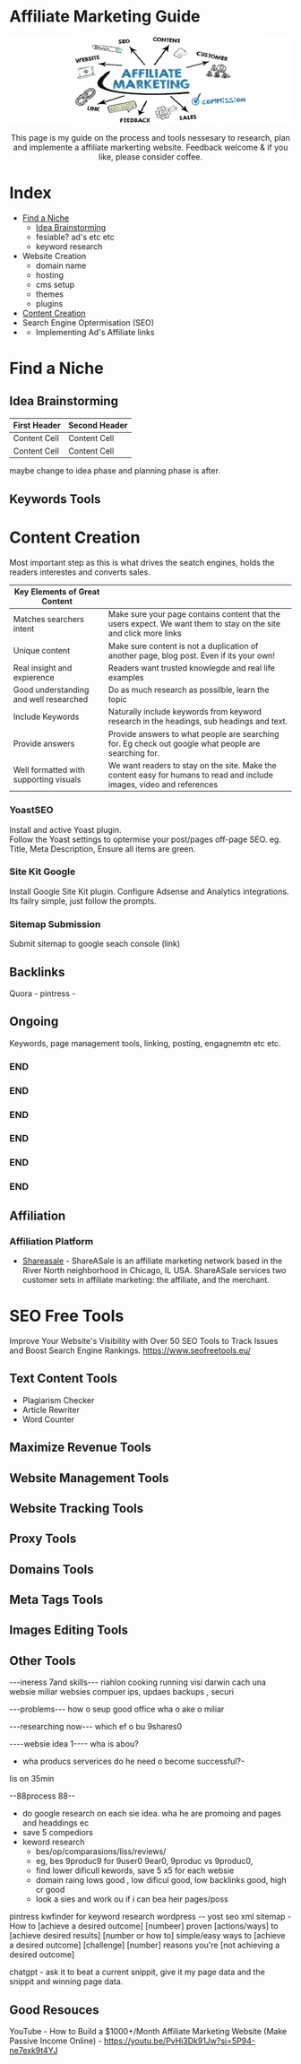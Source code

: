 # Affiliate Marketing Guide
[<img src="https://github.com/craigrachow/affiliate-marketing-guide/blob/main/images/header.png?raw=true">](https://github.com/craigrachow/affiliate-marketing-guide)
<p align="center">
This page is my guide on the process and tools nessesary to research, plan and implemente a affiliate markerting website.
Feedback welcome & if you like, please consider coffee.     
</p> 


# Index
- [Find a Niche](#find-a-niche)
    - [Idea Brainstorming](#idea-brainstorming)
    - fesiable? ad's etc etc
    - keyword research
- Website Creation
    - domain name
    - hosting
    - cms setup
    - themes
    - plugins
- [Content Creation](#Content-Creation)
- Search Engine Optermisation (SEO)
- - Implementing Ad's Affiliate links

# Find a Niche
## Idea Brainstorming

| First Header  | Second Header |
| ------------- | ------------- |
| Content Cell  | Content Cell  |
| Content Cell  | Content Cell  |

maybe change to idea phase and planning phase is after.   

## Keywords Tools


# Content Creation
Most important step as this is what drives the seatch engines, holds the readers interestes and converts sales.

| Key Elements of Great Content  | |
| ------------- | ------------- |
| Matches searchers intent  | Make sure your page contains content that the users expect. We want them to stay on the site and click more links |
| Unique content | Make sure content is not a duplication of another page, blog post. Even if its your own! |
| Real insight and expierence  | Readers want trusted knowlegde and real life examples  |
| Good understanding and well researched  | Do as much research as possilble, learn the topic  |
| Include Keywords  | Naturally include keywords from keyword research in the headings, sub headings and text.   |
| Provide answers | Provide answers to what people are searching for. Eg check out google what people are searching for.  |
| Well formatted with supporting visuals | We want readers to stay on the site. Make the content easy for humans to read and include images, video and references |

### YoastSEO  
Install and active Yoast plugin.  
Follow the Yoast settings to optermise your post/pages off-page SEO. eg. Title, Meta Description, 
Ensure all items are green.  

### Site Kit Google
Install Google Site Kit plugin. Configure Adsense and Analytics integrations. Its failry simple, just follow the prompts.  

### Sitemap Submission
Submit sitemap to google seach console (link)

## Backlinks
Quora - 
pintress - 

## Ongoing
Keywords, page management tools, linking, posting, engagnemtn etc etc. 


### END
### END
### END
### END
### END
### END  
 
## Affiliation
### Affiliation Platform
- [Shareasale](https://www.shareasale.com/) - ShareASale is an affiliate marketing network based in the River North neighborhood in Chicago, IL USA. ShareASale services two customer sets in affiliate marketing: the affiliate, and the merchant.  

# SEO Free Tools
Improve Your Website's Visibility with Over 50 SEO Tools to Track Issues and Boost Search Engine Rankings.
https://www.seofreetools.eu/

## Text Content Tools 
- Plagiarism Checker
- Article Rewriter
- Word Counter


## Maximize Revenue Tools






## Website Management Tools

## Website Tracking Tools


## Proxy Tools


## Domains Tools


## Meta Tags Tools

## Images Editing Tools


## Other Tools

---ineress 7and skills---
riahlon
cooking
running
visi darwin
cach una websie
miliar websies
compuer ips, updaes backups , securi


---problems---
how o seup good office
wha o ake o miliar

---researching now---
which ef o bu 9shares0


----websie idea 1----
wha is abou?
- wha producs serverices do he need o become successful?-

lis on 35min

--88process 88--
- do google research on each sie idea. wha he are promoing and pages and headdings ec
- save 5 compediors
- keword research
   - bes/op/comparasions/liss/reviews/
   - eg, bes 9produc9 for 9user0 9ear0, 9produc vs 9produc0,
   - find lower dificull kewords, save 5 x5 for each websie
   - domain raing lows good , low dificul good, low backlinks good, high cr good
   - look a sies and work ou if i can bea heir pages/poss





pintress
kwfinder for keyword research
wordpress -- yost seo xml sitemap - 
How to [achieve a desired outcome]
[numbeer] proven [actions/ways] to [achieve desired results]
[number or how to] simple/easy ways to [achieve a desired outcome] [challenge]
[number] reasons you're [not achieving a desired outcome]

chatgpt - ask it to beat a current snippit, give it my page data and the snippit and winning page data. 


## Good Resouces
YouTube - How to Build a $1000+/Month Affiliate Marketing Website (Make Passive Income Online) - https://youtu.be/PvHi3Dk91Jw?si=5P94-ne7exk9t4YJ
